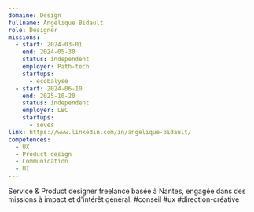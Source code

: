 ```yaml
---
domaine: Design
fullname: Angélique Bidault
role: Designer
missions:
  - start: 2024-03-01
    end: 2024-05-30
    status: independent
    employer: Path-tech
    startups:
      - ecobalyse
  - start: 2024-06-10
    end: 2025-10-20
    status: independent
    employer: LBC
    startups:
      - seves
link: https://www.linkedin.com/in/angelique-bidault/
competences:
  - UX
  - Product design
  - Communication
  - UI
---
```

Service & Product designer freelance basée à Nantes, engagée dans des missions à impact et d'intérêt général. #conseil #ux #direction-créative
